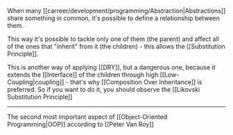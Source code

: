 When many [[carreer/development/programming/Abstraction|Abstractions]] share something in common, it's possible to define a relationship between them.

This way it's possible to tackle only one of them (the parent) and affect all of the ones that "inherit" from it (the children) - this allows the [[Substitution Principle]].

This is another way of applying [[DRY]], but a dangerous one, because it extends the [[Interface]] of the children through high [[Low-Coupling|coupling]] - that's why [[Composition Over Inheritance]] is preferred. So if you want to do it, you should observe the [[Likovski Substitution Principle]]

---

The second most important aspect of [[Object-Oriented Programming|OOP]] according to [[Peter Van Roy]]

